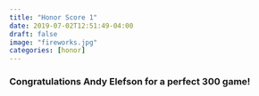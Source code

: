 ```yaml
---
title: "Honor Score 1"
date: 2019-07-02T12:51:49-04:00
draft: false
image: "fireworks.jpg"
categories: [honor]
---
```

### Congratulations Andy Elefson for a perfect 300 game!

